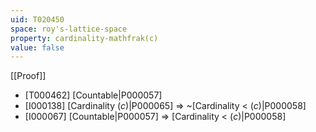 ```yaml
---
uid: T020450
space: roy's-lattice-space
property: cardinality-mathfrak(c)
value: false
---
```

[[Proof]]

* [T000462] [Countable|P000057]
* [I000138] [Cardinality $\mathfrak(c)$|P000065] => ~[Cardinality < $\mathfrak(c)$|P000058]
* [I000067] [Countable|P000057] => [Cardinality < $\mathfrak(c)$|P000058]

